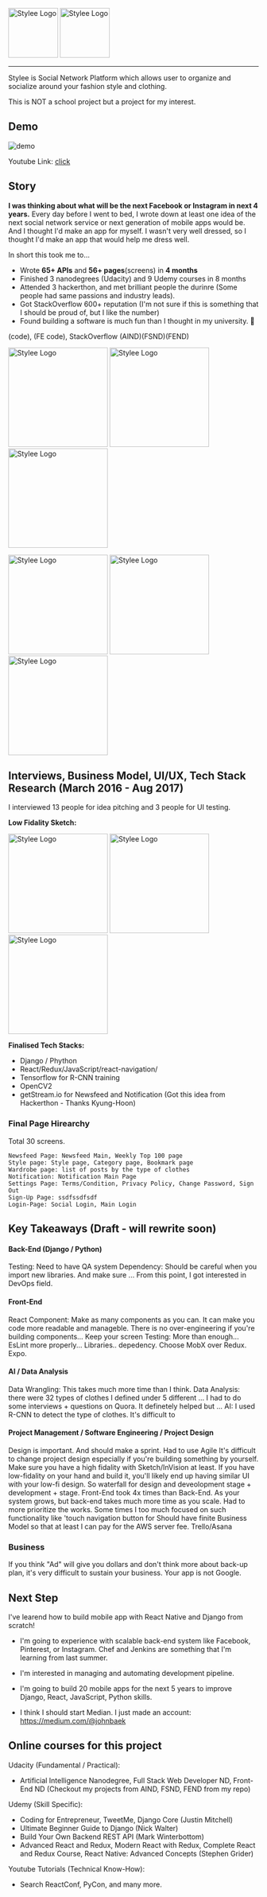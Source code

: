 <img src="logo.png" width="100" height="100" title="Stylee Logo"> <img src="name2.png" height="100" title="Stylee Logo"> 

---
Stylee is Social Network Platform which allows user to organize and socialize around your fashion style and clothing. 

This is NOT a school project but a project for my interest.
&nbsp;

## Demo

![demo](Stylee_ogv.gif)

Youtube Link: [click](https://youtu.be/5ytDSnle2zQ)

## Story
**I was thinking about what will be the next Facebook or Instagram in next 4 years.** Every day before I went to bed, I wrote down at least one idea of the next social network service or next generation of mobile apps would be. And I thought I'd make an app for myself. I wasn't very well dressed, so I thought I'd make an app that would help me dress well. 

In short this took me to...

- Wrote **65+ APIs** and **56+ pages**(screens) in **4 months**
- Finished 3 nanodegrees (Udacity) and 9 Udemy courses in 8 months
- Attended 3 hackerthon, and met brilliant people the durinre (Some people had same passions and industry leads).
- Got StackOverflow 600+ reputation (I'm not sure if this is something that I should be proud of, but I like the number)
- Found building a software is much fun than I thought in my university. 🙂

(code), (FE code), StackOverflow
(AIND)(FSND)(FEND)

<img src="aind.png" height="200" title="Stylee Logo"> <img src="fsnd.png" height="200" title="Stylee Logo"> <img src="fend.png" height="200" title="Stylee Logo"> 

<img src="fe.png" height="200" title="Stylee Logo"> <img src="api.png" height="200" title="Stylee Logo"> <img src="stackoverflow.png" height="200" title="Stylee Logo"> 




## Interviews, Business Model, UI/UX, Tech Stack Research (March 2016 - Aug 2017) 

I interviewed 13 people for idea pitching and 3 people for UI testing. 

**Low Fidality Sketch:**

<img src="3.jpg" height="200" title="Stylee Logo"> <img src="1.jpg" height="200" title="Stylee Logo"> <img src="2.jpg" height="200" title="Stylee Logo"> 


**Finalised Tech Stacks:**
 
- Django / Phython
- React/Redux/JavaScript/react-navigation/ 
- Tensorflow for R-CNN training
- OpenCV2
- getStream.io for Newsfeed and Notification (Got this idea from Hackerthon - Thanks Kyung-Hoon)

### Final Page Hirearchy
Total 30 screens.

```
Newsfeed Page: Newsfeed Main, Weekly Top 100 page
Style page: Style page, Category page, Bookmark page
Wardrobe page: list of posts by the type of clothes
Notification: Notification Main Page
Settings Page: Terms/Condition, Privacy Policy, Change Password, Sign Out
Sign-Up Page: ssdfssdfsdf
Login-Page: Social Login, Main Login
```


## Key Takeaways (Draft - will rewrite soon)
#### Back-End (Django / Python)
Testing: Need to have QA system
Dependency: Should be careful when you import new libraries. And make sure 
... From this point, I got interested in DevOps field.

#### Front-End
React Component: Make as many components as you can. It can make you code more readable and manageble. There is no over-engineering if you're building components... Keep your screen 
Testing: More than enough... 
EsLint more properly...
Libraries.. depedency. 
Choose MobX over Redux. 
Expo. 

#### AI / Data Analysis
Data Wrangling: This takes much more time than I think. 
Data Analysis: there were 32 types of clothes I defined under 5 different ... I had to do some interviews + questions on Quora. It definetely helped but ... 
AI: I used R-CNN to detect the type of clothes. It's difficult to 

#### Project Management / Software Engineering / Project Design
Design is important. And should make a sprint. Had to use Agile
It's difficult to change project design especially if you're building something by yourself. Make sure you have a high fidality with Sketch/InVision at least. If you have low-fidality on your hand and build it, you'll likely end up having similar UI with your low-fi design. So waterfall for design and deveolopment stage + development + stage.
Front-End took 4x times than Back-End. As your system grows, but back-end takes much more time as you scale.
Had to more prioritize the works. Some times I too much focused on such functionality like 'touch navigation button for 
Should have finite Business Model so that at least I can pay for the AWS server fee.
Trello/Asana

### Business

If you think "Ad" will give you dollars and don't think more about back-up plan, it's very difficult to sustain your business. Your app is not Google. 

## Next Step

I've learend how to build mobile app with React Native and Django from scratch!

- I'm going to experience with scalable back-end system like Facebook, Pinterest, or Instagram. Chef and Jenkins are something that I'm learning from last summer.

- I'm interested in managing and automating development pipeline. 

- I'm going to build 20 mobile apps for the next 5 years to improve Django, React, JavaScript, Python skills.

- I think I should start Median. I just made an account: https://medium.com/@johnbaek 

## Online courses for this project

Udacity (Fundamental / Practical): 

- Artificial Intelligence Nanodegree, Full Stack Web Developer ND, Front-End ND (Checkout my projects from AIND, FSND, FEND from my repo)

Udemy (Skill Specific): 

- Coding for Entrepreneur, TweetMe, Django Core (Justin Mitchell) 
- Ultimate Beginner Guide to Django (Nick Walter)
- Build Your Own Backend REST API (Mark Winterbottom)
- Advanced React and Redux, Modern React with Redux, Complete React and Redux Course, React Native: Advanced Concepts (Stephen Grider)

Youtube Tutorials (Technical Know-How): 

- Search ReactConf, PyCon, and many more.
